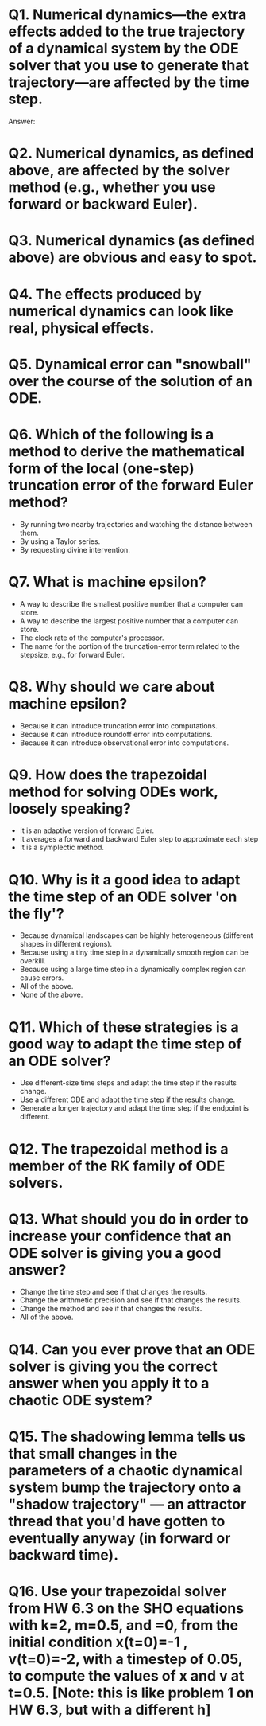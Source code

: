 # Q1. Numerical dynamics—the extra effects added to the true trajectory of a dynamical system by the ODE solver that you use to generate that trajectory—are affected by the time step.
Answer:

# Q2. Numerical dynamics, as defined above, are affected by the solver method (e.g., whether you use forward or backward Euler).

# Q3. Numerical dynamics (as defined above) are obvious and easy to spot.

# Q4. The effects produced by numerical dynamics can look like real, physical effects.

# Q5. Dynamical error can "snowball" over the course of the solution of an ODE.

# Q6. Which of the following is a method to derive the mathematical form of the local (one-step) truncation error of the forward Euler method?
- By running two nearby trajectories and watching the distance between them.
- By using a Taylor series.
- By requesting divine intervention.

# Q7. What is machine epsilon?
- A way to describe the smallest positive number that a computer can store.
- A way to describe the largest positive number that a computer can store.
- The clock rate of the computer's processor.
- The name for the portion of the truncation-error term related to the stepsize, e.g.,  for forward Euler.

# Q8. Why should we care about machine epsilon?
- Because it can introduce truncation error into computations.
- Because it can introduce roundoff error into computations.
- Because it can introduce observational error into computations.

# Q9. How does the trapezoidal method for solving ODEs work, loosely speaking?
- It is an adaptive version of forward Euler.
- It averages a forward and backward Euler step to approximate each step
- It is a symplectic method.

# Q10. Why is it a good idea to adapt the time step of an ODE solver 'on the fly'?
- Because dynamical landscapes can be highly heterogeneous (different shapes in different regions).
- Because using a tiny time step in a dynamically smooth region can be overkill.
- Because using a large time step in a dynamically complex region can cause errors.
- All of the above.
- None of the above.

# Q11. Which of these strategies is a good way to adapt the time step of an ODE solver?
- Use different-size time steps and adapt the time step if the results change.
- Use a different ODE and adapt the time step if the results change.
- Generate a longer trajectory and adapt the time step if the endpoint is different.

# Q12. The trapezoidal method is a member of the RK family of ODE solvers.

# Q13. What should you do in order to increase your confidence that an ODE solver is giving you a good answer?
- Change the time step and see if that changes the results.
- Change the arithmetic precision and see if that changes the results.
- Change the method and see if that changes the results.
- All of the above.

# Q14. Can you ever prove that an ODE solver is giving you the correct answer when you apply it to a chaotic ODE system?

# Q15. The shadowing lemma tells us that small changes in the parameters of a chaotic dynamical system bump the trajectory onto a "shadow trajectory" — an attractor thread that you'd have gotten to eventually anyway (in forward or backward time).

# Q16. Use your trapezoidal solver from HW 6.3 on the SHO equations with k=2, m=0.5, and =0, from the initial condition x(t=0)=-1 , v(t=0)=-2, with a timestep of 0.05, to compute the values of x and v at t=0.5.  [Note: this is like problem 1 on HW 6.3, but with a different h]


